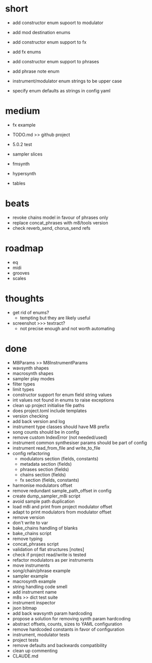 # short

- add constructor enum supoort to modulator
- add mod destination enums
- add constructor enum support to fx
- add fx enums
- add constructor enum support to phrases
- add phrase note enum

- instrument/modulator enum strings to be upper case
- specify enum defaults as strings in config yaml

# medium

- fx example
- TODO.md >> github project
- 5.0.2 test

- sampler slices
- fmsynth
- hypersynth
- tables

# beats

- revoke chains model in favour of phrases only
- replace concat_phrases with m8/tools version
- check reverb_send, chorus_send refs

# roadmap

- eq
- midi
- grooves
- scales

# thoughts

- get rid of enums?
  - tempting but they are likely useful
- screenshot >>> textract?
  - not precise enough and not worth automating

# done

- M8Params >> M8InstrumentParams
- wavsynth shapes
- macrosynth shapes
- sampler play modes
- filter types
- limit types
- constructor support for enum field string values
- int values not found in enums to raise exceptions
- clean up project initialise file paths
- does project.toml include templates
- version checking
- add back version and log
- instrument type classes should have M8 prefix 
- song counts should be in config 
- remove custom IndexError (not needed/used)
- instrument common synthesiser params should be part of config
- instrument read_from_file and write_to_file
- config refactoring
  - modulators section (fields, constants)
  - metadata section (fields)
  - phrases section (fields)
  - chains section (fields)
  - fx section (fields, constants)
- harmonise modulators offset
- remove redundant sample_path_offset in config
- create dump_sampler_m8i script
- avoid sample path duplication
- load m8i and print from project modulator offset
- adapt to print modulators from modulator offset
- remove version
- don't write to var
- bake_chains handling of blanks
- bake_chains script
- remove typing
- concat_phrases script
- validation of flat structures [notes]
- check if project read/write is tested
- refactor modulators as per instruments
- move instruments
- song/chain/phrase example
- sampler example
- macrosynth example
- string handling code smell
- add instrument name
- m8s >> dict test suite
- instrument inspector
- json bitmap
- add back wavsynth param hardcoding
- propose a solution for removing synth param hardcoding
- abstract offsets, counts, sizes to YAML configuration
- remove hardcoded constants in favor of configuration
- instrument, modulator tests
- project tests
- remove defaults and backwards compatibility
- clean up commenting
- CLAUDE.md

